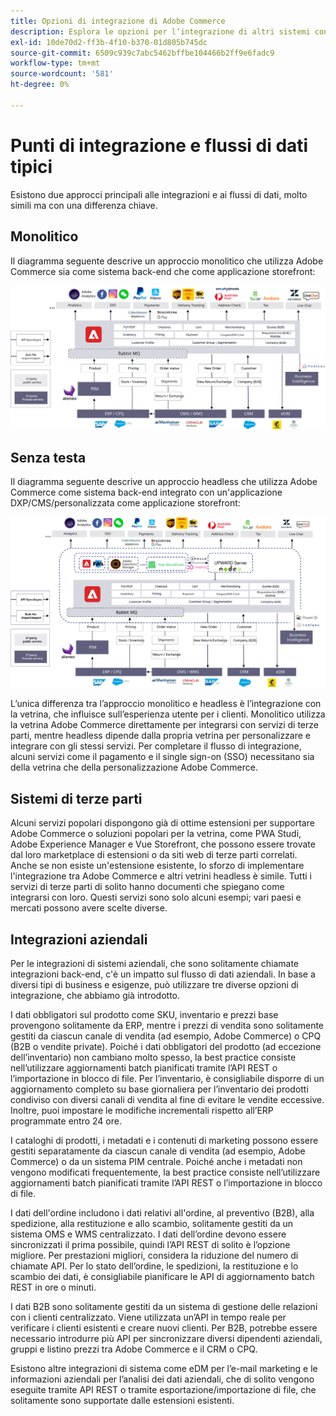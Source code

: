 ```yaml
---
title: Opzioni di integrazione di Adobe Commerce
description: Esplora le opzioni per l’integrazione di altri sistemi con l’implementazione Adobe Commerce.
exl-id: 10de70d2-ff3b-4f10-b370-01d805b745dc
source-git-commit: 6509c939c7abc5462bffbe104466b2ff9e6fadc9
workflow-type: tm+mt
source-wordcount: '581'
ht-degree: 0%

---
```


# Punti di integrazione e flussi di dati tipici

Esistono due approcci principali alle integrazioni e ai flussi di dati, molto simili ma con una differenza chiave.

## Monolitico

Il diagramma seguente descrive un approccio monolitico che utilizza Adobe Commerce sia come sistema back-end che come applicazione storefront:

![Diagramma monolitico di Adobe Commerce](../../assets/playbooks/integration-monolith.svg)

## Senza testa

Il diagramma seguente descrive un approccio headless che utilizza Adobe Commerce come sistema back-end integrato con un&#39;applicazione DXP/CMS/personalizzata come applicazione storefront:

![Diagramma headless di Adobe Commerce](../../assets/playbooks/integration-headless.svg)

L’unica differenza tra l’approccio monolitico e headless è l’integrazione con la vetrina, che influisce sull’esperienza utente per i clienti. Monolitico utilizza la vetrina Adobe Commerce direttamente per integrarsi con servizi di terze parti, mentre headless dipende dalla propria vetrina per personalizzare e integrare con gli stessi servizi. Per completare il flusso di integrazione, alcuni servizi come il pagamento e il single sign-on (SSO) necessitano sia della vetrina che della personalizzazione Adobe Commerce.

## Sistemi di terze parti

Alcuni servizi popolari dispongono già di ottime estensioni per supportare Adobe Commerce o soluzioni popolari per la vetrina, come PWA Studi, Adobe Experience Manager e Vue Storefront, che possono essere trovate dal loro marketplace di estensioni o da siti web di terze parti correlati. Anche se non esiste un&#39;estensione esistente, lo sforzo di implementare l&#39;integrazione tra Adobe Commerce e altri vetrini headless è simile. Tutti i servizi di terze parti di solito hanno documenti che spiegano come integrarsi con loro. Questi servizi sono solo alcuni esempi; vari paesi e mercati possono avere scelte diverse.

## Integrazioni aziendali

Per le integrazioni di sistemi aziendali, che sono solitamente chiamate integrazioni back-end, c&#39;è un impatto sul flusso di dati aziendali. In base a diversi tipi di business e esigenze, può utilizzare tre diverse opzioni di integrazione, che abbiamo già introdotto.

I dati obbligatori sul prodotto come SKU, inventario e prezzi base provengono solitamente da ERP, mentre i prezzi di vendita sono solitamente gestiti da ciascun canale di vendita (ad esempio, Adobe Commerce) o CPQ (B2B o vendite private). Poiché i dati obbligatori del prodotto (ad eccezione dell’inventario) non cambiano molto spesso, la best practice consiste nell’utilizzare aggiornamenti batch pianificati tramite l’API REST o l’importazione in blocco di file. Per l’inventario, è consigliabile disporre di un aggiornamento completo su base giornaliera per l’inventario dei prodotti condiviso con diversi canali di vendita al fine di evitare le vendite eccessive. Inoltre, puoi impostare le modifiche incrementali rispetto all’ERP programmate entro 24 ore.

I cataloghi di prodotti, i metadati e i contenuti di marketing possono essere gestiti separatamente da ciascun canale di vendita (ad esempio, Adobe Commerce) o da un sistema PIM centrale. Poiché anche i metadati non vengono modificati frequentemente, la best practice consiste nell’utilizzare aggiornamenti batch pianificati tramite l’API REST o l’importazione in blocco di file.

I dati dell&#39;ordine includono i dati relativi all&#39;ordine, al preventivo (B2B), alla spedizione, alla restituzione e allo scambio, solitamente gestiti da un sistema OMS e WMS centralizzato. I dati dell’ordine devono essere sincronizzati il prima possibile, quindi l’API REST di solito è l’opzione migliore. Per prestazioni migliori, considera la riduzione del numero di chiamate API. Per lo stato dell’ordine, le spedizioni, la restituzione e lo scambio dei dati, è consigliabile pianificare le API di aggiornamento batch REST in ore o minuti.

I dati B2B sono solitamente gestiti da un sistema di gestione delle relazioni con i clienti centralizzato. Viene utilizzata un’API in tempo reale per verificare i clienti esistenti e creare nuovi clienti. Per B2B, potrebbe essere necessario introdurre più API per sincronizzare diversi dipendenti aziendali, gruppi e listino prezzi tra Adobe Commerce e il CRM o CPQ.

Esistono altre integrazioni di sistema come eDM per l’e-mail marketing e le informazioni aziendali per l’analisi dei dati aziendali, che di solito vengono eseguite tramite API REST o tramite esportazione/importazione di file, che solitamente sono supportate dalle estensioni esistenti.
